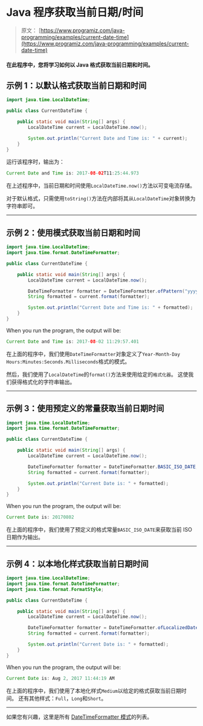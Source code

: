 # Java 程序获取当前日期/时间

> 原文： [https://www.programiz.com/java-programming/examples/current-date-time](https://www.programiz.com/java-programming/examples/current-date-time)

#### 在此程序中，您将学习如何以 Java 格式获取当前日期和时间。

## 示例 1：以默认格式获取当前日期和时间

```java
import java.time.LocalDateTime;

public class CurrentDateTime {

    public static void main(String[] args) {
        LocalDateTime current = LocalDateTime.now();

        System.out.println("Current Date and Time is: " + current);
    }
}
```

运行该程序时，输出为：

```java
Current Date and Time is: 2017-08-02T11:25:44.973
```

在上述程序中，当前日期和时间使用`LocalDateTime.now()`方法以可变电流存储。

对于默认格式，只需使用`toString()`方法在内部将其从`LocalDateTime`对象转换为字符串即可。

* * *

## 示例 2：使用模式获取当前日期和时间

```java
import java.time.LocalDateTime;
import java.time.format.DateTimeFormatter;

public class CurrentDateTime {

    public static void main(String[] args) {
        LocalDateTime current = LocalDateTime.now();

        DateTimeFormatter formatter = DateTimeFormatter.ofPattern("yyyy-MM-dd HH:mm:ss.SSS");
        String formatted = current.format(formatter);

        System.out.println("Current Date and Time is: " + formatted);
    }
}
```

When you run the program, the output will be:

```java
Current Date and Time is: 2017-08-02 11:29:57.401
```

在上面的程序中，我们使用`DateTimeFormatter`对象定义了`Year-Month-Day Hours:Minutes:Seconds.Milliseconds`格式的模式。

然后，我们使用了`LocalDateTime`的`format()`方法来使用给定的`格式化器`。 这使我们获得格式化的字符串输出。

* * *

## 示例 3：使用预定义的常量获取当前日期时间

```java
import java.time.LocalDateTime;
import java.time.format.DateTimeFormatter;

public class CurrentDateTime {

    public static void main(String[] args) {
        LocalDateTime current = LocalDateTime.now();

        DateTimeFormatter formatter = DateTimeFormatter.BASIC_ISO_DATE;
        String formatted = current.format(formatter);

        System.out.println("Current Date is: " + formatted);
    }
}
```

When you run the program, the output will be:

```java
Current Date is: 20170802
```

在上面的程序中，我们使用了预定义的格式常量`BASIC_ISO_DATE`来获取当前 ISO 日期作为输出。

* * *

## 示例 4：以本地化样式获取当前日期时间

```java
import java.time.LocalDateTime;
import java.time.format.DateTimeFormatter;
import java.time.format.FormatStyle;

public class CurrentDateTime {

    public static void main(String[] args) {
        LocalDateTime current = LocalDateTime.now();

        DateTimeFormatter formatter = DateTimeFormatter.ofLocalizedDateTime(FormatStyle.MEDIUM);
        String formatted = current.format(formatter);

        System.out.println("Current Date is: " + formatted);
    }
}
```

When you run the program, the output will be:

```java
Current Date is: Aug 2, 2017 11:44:19 AM
```

在上面的程序中，我们使用了本地化样式`Medium`以给定的格式获取当前日期时间。 还有其他样式：`Full`，`Long`和`Short`。

* * *

如果您有兴趣，这里是所有 [DateTimeFormatter 模式](https://docs.oracle.com/javase/8/docs/api/java/time/format/DateTimeFormatter.html "DateTimeFormatter patterns")的列表。